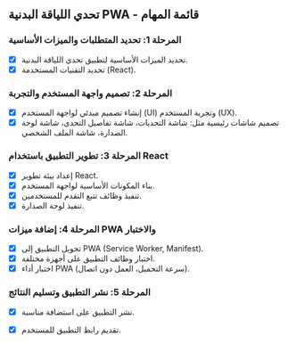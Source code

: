 ## تحدي اللياقة البدنية PWA - قائمة المهام

### المرحلة 1: تحديد المتطلبات والميزات الأساسية

- [x] تحديد الميزات الأساسية لتطبيق تحدي اللياقة البدنية.
- [x] تحديد التقنيات المستخدمة (React).

### المرحلة 2: تصميم واجهة المستخدم والتجربة

- [x] إنشاء تصميم مبدئي لواجهة المستخدم (UI) وتجربة المستخدم (UX).
- [x] تصميم شاشات رئيسية مثل: شاشة التحديات، شاشة تفاصيل التحدي، شاشة لوحة الصدارة، شاشة الملف الشخصي.

### المرحلة 3: تطوير التطبيق باستخدام React

- [x] إعداد بيئة تطوير React.
- [x] بناء المكونات الأساسية لواجهة المستخدم.
- [x] تنفيذ وظائف تتبع التقدم للمستخدمين.
- [x] تنفيذ لوحة الصدارة.

### المرحلة 4: إضافة ميزات PWA والاختبار

- [x] تحويل التطبيق إلى PWA (Service Worker, Manifest).
- [x] اختبار وظائف التطبيق على أجهزة مختلفة.
- [x] اختبار أداء PWA (سرعة التحميل، العمل دون اتصال).

### المرحلة 5: نشر التطبيق وتسليم النتائج

- [x] نشر التطبيق على استضافة مناسبة.
- [x] تقديم رابط التطبيق للمستخدم.


